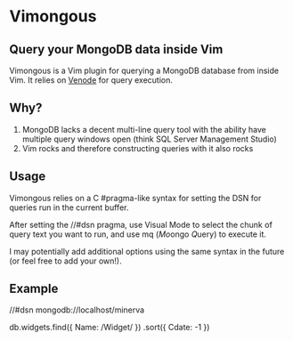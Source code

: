 # Vimongous
## Query your MongoDB data inside Vim

Vimongous is a Vim plugin for querying a MongoDB database from inside Vim. It relies on [Venode](https://github.com/tingham/Venode) for query execution.

## Why?

1. MongoDB lacks a decent multi-line query tool with the ability have multiple query windows open (think SQL Server Management Studio)
2. Vim rocks and therefore constructing queries with it also rocks

## Usage

Vimongous relies on a C #pragma-like syntax for setting the DSN for queries run in the current buffer.

After setting the //#dsn pragma, use Visual Mode to select the chunk of query text you want to run, and use <leader>mq (*Mo*ongo *Q*uery) to execute it.

I may potentially add additional options using the same syntax in the future (or feel free to add your own!).

## Example

//#dsn mongodb://localhost/minerva

db.widgets.find({
	Name: /Widget/
})
.sort({
	Cdate: -1
})
